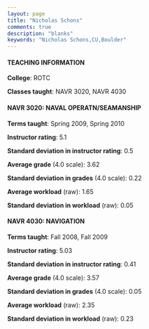 ```yaml
---
layout: page
title: "Nicholas Schons" 
comments: true
description: "blanks"
keywords: "Nicholas Schons,CU,Boulder"
---
```

<head>
<script src="https://ajax.googleapis.com/ajax/libs/jquery/2.1.3/jquery.min.js"></script>
<script src="https://dl.dropboxusercontent.com/s/pc42nxpaw1ea4o9/highcharts.js?dl=0"></script>
<!-- <script src="../assets/js/highcharts.js"></script> -->
<style type="text/css">@font-face {
	font-family: "Bebas Neue";
	src: url(https://www.filehosting.org/file/details/544349/BebasNeue Regular.otf) format("opentype");
	}
	h1.Bebas { 
		font-family: "Bebas Neue", Verdana, Tahoma;
	}
</style>
</head>
	   
#### TEACHING INFORMATION

**College**: ROTC

**Classes taught**: NAVR 3020, NAVR 4030

#### NAVR 3020: NAVAL OPERATN/SEAMANSHIP

**Terms taught**: Spring 2009, Spring 2010

**Instructor rating**: 5.1

**Standard deviation in instructor rating**: 0.5

**Average grade** (4.0 scale): 3.62

**Standard deviation in grades** (4.0 scale): 0.22

**Average workload** (raw): 1.65

**Standard deviation in workload** (raw): 0.05

#### NAVR 4030: NAVIGATION

**Terms taught**: Fall 2008, Fall 2009

**Instructor rating**: 5.03

**Standard deviation in instructor rating**: 0.41

**Average grade** (4.0 scale): 3.57

**Standard deviation in grades** (4.0 scale): 0.05

**Average workload** (raw): 2.35

**Standard deviation in workload** (raw): 0.23

